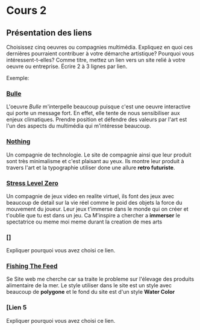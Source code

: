 # Cours 2
## Présentation des liens
Choisissez cinq oeuvres ou compagnies multimédia. Expliquez en quoi ces dernières pourraient contribuer à votre démarche artistique? Pourquoi vous intéressent-t-elles? Comme titre, mettez un lien vers un site relié à votre oeuvre ou entreprise. Écrire 2 à 3 lignes par lien.

Exemple: 
### [Bulle](https://www.onf.ca/interactif/bulle/) 
L'oeuvre *Bulle* m'interpelle beaucoup puisque c'est une oeuvre interactive qui porte un message fort. En effet, elle tente de nous sensibiliser aux enjeux climatiques. Prendre position et défendre des valeurs par l'art est l'un des aspects du multimédia qui m'intéresse beaucoup. 

### [Nothing](https://ca-en.nothing.tech/)
Un compagnie de technologie. Le site de compagnie ainsi que leur produit sont très minimalisme et c'est plaisant au yeux. Ils montre leur produit à travers l'art et la typographie utiliser done une allure **retro futuriste**.

### [Stress Level Zero](https://www.stresslevelzero.com/)
Un compagnie de jeux video en realite virtuel, ils font des jeux avec beaucoup de detail sur la vie réel comme le poid des objets la force du mouvement du joueur. Leur jeux t'immerse dans le monde qui on créer et t'oublie que tu est dans un jeu. Ca M'inspire a chercher a **immerser** le spectatrice ou meme moi meme durant la creation de mes arts

### [] 
Expliquer pourquoi vous avez choisi ce lien.  

### [Fishing The Feed](https://www.fishingthefeed.com/fr/#sectionNine)
Se Site web me cherche car sa traite le probleme sur l'élevage des produits alimentaire de la mer. Le style utiliser dans le site est un style avec beaucoup de **polygone** et le fond du site est d'un style **Water Color**
### [Lien 5 
Expliquer pourquoi vous avez choisi ce lien. 

